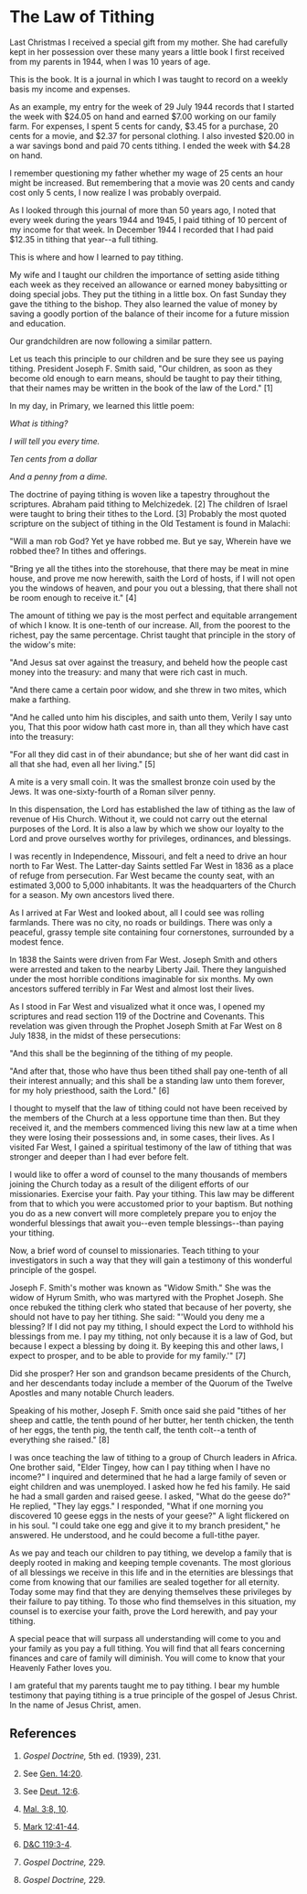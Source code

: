 # The Law of Tithing

Last Christmas I received a special gift from my mother. She had carefully
kept in her possession over these many years a little book I first received
from my parents in 1944, when I was 10 years of age.

This is the book. It is a journal in which I was taught to record on a weekly
basis my income and expenses.

As an example, my entry for the week of 29 July 1944 records that I started
the week with $24.05 on hand and earned $7.00 working on our family farm. For
expenses, I spent 5 cents for candy, $3.45 for a purchase, 20 cents for a
movie, and $2.37 for personal clothing. I also invested $20.00 in a war
savings bond and paid 70 cents tithing. I ended the week with $4.28 on hand.

I remember questioning my father whether my wage of 25 cents an hour might be
increased. But remembering that a movie was 20 cents and candy cost only 5
cents, I now realize I was probably overpaid.

As I looked through this journal of more than 50 years ago, I noted that every
week during the years 1944 and 1945, I paid tithing of 10 percent of my income
for that week. In December 1944 I recorded that I had paid $12.35 in tithing
that year--a full tithing.

This is where and how I learned to pay tithing.

My wife and I taught our children the importance of setting aside tithing each
week as they received an allowance or earned money babysitting or doing
special jobs. They put the tithing in a little box. On fast Sunday they gave
the tithing to the bishop. They also learned the value of money by saving a
goodly portion of the balance of their income for a future mission and
education.

Our grandchildren are now following a similar pattern.

Let us teach this principle to our children and be sure they see us paying
tithing. President Joseph F. Smith said, "Our children, as soon as they become
old enough to earn means, should be taught to pay their tithing, that their
names may be written in the book of the law of the Lord." [1]

In my day, in Primary, we learned this little poem:

_What is tithing?_

_I will tell you every time._

_Ten cents from a dollar_

_And a penny from a dime._

The doctrine of paying tithing is woven like a tapestry throughout the
scriptures. Abraham paid tithing to Melchizedek. [2]  The children of Israel
were taught to bring their tithes to the Lord. [3]  Probably the most quoted
scripture on the subject of tithing in the Old Testament is found in Malachi:

"Will a man rob God? Yet ye have robbed me. But ye say, Wherein have we robbed
thee? In tithes and offerings.

"Bring ye all the tithes into the storehouse, that there may be meat in mine
house, and prove me now herewith, saith the Lord of hosts, if I will not open
you the windows of heaven, and pour you out a blessing, that there shall not
be room enough to receive it." [4]

The amount of tithing we pay is the most perfect and equitable arrangement of
which I know. It is one-tenth of our increase. All, from the poorest to the
richest, pay the same percentage. Christ taught that principle in the story of
the widow's mite:

"And Jesus sat over against the treasury, and beheld how the people cast money
into the treasury: and many that were rich cast in much.

"And there came a certain poor widow, and she threw in two mites, which make a
farthing.

"And he called unto him his disciples, and saith unto them, Verily I say unto
you, That this poor widow hath cast more in, than all they which have cast
into the treasury:

"For all they did cast in of their abundance; but she of her want did cast in
all that she had, even all her living." [5]

A mite is a very small coin. It was the smallest bronze coin used by the Jews.
It was one-sixty-fourth of a Roman silver penny.

In this dispensation, the Lord has established the law of tithing as the law
of revenue of His Church. Without it, we could not carry out the eternal
purposes of the Lord. It is also a law by which we show our loyalty to the
Lord and prove ourselves worthy for privileges, ordinances, and blessings.

I was recently in Independence, Missouri, and felt a need to drive an hour
north to Far West. The Latter-day Saints settled Far West in 1836 as a place
of refuge from persecution. Far West became the county seat, with an estimated
3,000 to 5,000 inhabitants. It was the headquarters of the Church for a
season. My own ancestors lived there.

As I arrived at Far West and looked about, all I could see was rolling
farmlands. There was no city, no roads or buildings. There was only a
peaceful, grassy temple site containing four cornerstones, surrounded by a
modest fence.

In 1838 the Saints were driven from Far West. Joseph Smith and others were
arrested and taken to the nearby Liberty Jail. There they languished under the
most horrible conditions imaginable for six months. My own ancestors suffered
terribly in Far West and almost lost their lives.

As I stood in Far West and visualized what it once was, I opened my scriptures
and read section 119 of the Doctrine and Covenants. This revelation was given
through the Prophet Joseph Smith at Far West on 8 July 1838, in the midst of
these persecutions:

"And this shall be the beginning of the tithing of my people.

"And after that, those who have thus been tithed shall pay one-tenth of all
their interest annually; and this shall be a standing law unto them forever,
for my holy priesthood, saith the Lord." [6]

I thought to myself that the law of tithing could not have been received by
the members of the Church at a less opportune time than then. But they
received it, and the members commenced living this new law at a time when they
were losing their possessions and, in some cases, their lives. As I visited
Far West, I gained a spiritual testimony of the law of tithing that was
stronger and deeper than I had ever before felt.

I would like to offer a word of counsel to the many thousands of members
joining the Church today as a result of the diligent efforts of our
missionaries. Exercise your faith. Pay your tithing. This law may be different
from that to which you were accustomed prior to your baptism. But nothing you
do as a new convert will more completely prepare you to enjoy the wonderful
blessings that await you--even temple blessings--than paying your tithing.

Now, a brief word of counsel to missionaries. Teach tithing to your
investigators in such a way that they will gain a testimony of this wonderful
principle of the gospel.

Joseph F. Smith's mother was known as "Widow Smith." She was the widow of
Hyrum Smith, who was martyred with the Prophet Joseph. She once rebuked the
tithing clerk who stated that because of her poverty, she should not have to
pay her tithing. She said: "'Would you deny me a blessing? If I did not pay my
tithing, I should expect the Lord to withhold his blessings from me. I pay my
tithing, not only because it is a law of God, but because I expect a blessing
by doing it. By keeping this and other laws, I expect to prosper, and to be
able to provide for my family.'" [7]

Did she prosper? Her son and grandson became presidents of the Church, and her
descendants today include a member of the Quorum of the Twelve Apostles and
many notable Church leaders.

Speaking of his mother, Joseph F. Smith once said she paid "tithes of her
sheep and cattle, the tenth pound of her butter, her tenth chicken, the tenth
of her eggs, the tenth pig, the tenth calf, the tenth colt--a tenth of
everything she raised." [8]

I was once teaching the law of tithing to a group of Church leaders in Africa.
One brother said, "Elder Tingey, how can I pay tithing when I have no income?"
I inquired and determined that he had a large family of seven or eight
children and was unemployed. I asked how he fed his family. He said he had a
small garden and raised geese. I asked, "What do the geese do?" He replied,
"They lay eggs." I responded, "What if one morning you discovered 10 geese
eggs in the nests of your geese?" A light flickered on in his soul. "I could
take one egg and give it to my branch president," he answered. He understood,
and he could become a full-tithe payer.

As we pay and teach our children to pay tithing, we develop a family that is
deeply rooted in making and keeping temple covenants. The most glorious of all
blessings we receive in this life and in the eternities are blessings that
come from knowing that our families are sealed together for all eternity.
Today some may find that they are denying themselves these privileges by their
failure to pay tithing. To those who find themselves in this situation, my
counsel is to exercise your faith, prove the Lord herewith, and pay your
tithing.

A special peace that will surpass all understanding will come to you and your
family as you pay a full tithing. You will find that all fears concerning
finances and care of family will diminish. You will come to know that your
Heavenly Father loves you.

I am grateful that my parents taught me to pay tithing. I bear my humble
testimony that paying tithing is a true principle of the gospel of Jesus
Christ. In the name of Jesus Christ, amen.

## References

  1.   _Gospel Doctrine,_ 5th ed. (1939), 231.

  2.  See [Gen. 14:20](https://www.lds.org/scriptures/ot/gen/14.20?lang=eng#19).

  3.  See [Deut. 12:6](https://www.lds.org/scriptures/ot/deut/12.6?lang=eng#5).

  4.   [Mal. 3:8, 10](https://www.lds.org/scriptures/ot/mal/3.8%2C10?lang=eng#7).

  5.   [Mark 12:41-44](https://www.lds.org/scriptures/nt/mark/12.41-44?lang=eng#40).

  6.   [D&amp;C 119:3-4](https://www.lds.org/scriptures/dc-testament/dc/119.3-4?lang=eng#2).

  7.   _Gospel Doctrine,_ 229.

  8.   _Gospel Doctrine,_ 229.

